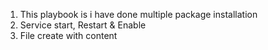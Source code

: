 1. This playbook is i have done multiple package installation
2. Service start, Restart & Enable
3. File create with content